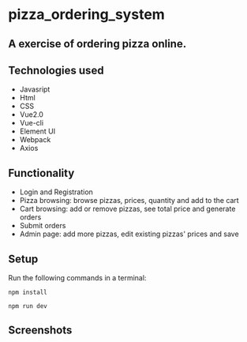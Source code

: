 # pizza_ordering_system

## A exercise of ordering pizza online.

## Technologies used 
 - Javasript
 - Html
 - CSS
 - Vue2.0
 - Vue-cli
 - Element UI
 - Webpack
 - Axios 
 


## Functionality
- Login and Registration
- Pizza browsing: browse pizzas, prices, quantity and add to the cart 
- Cart browsing: add or remove pizzas, see total price and generate orders
- Submit orders 
- Admin page: add more pizzas, edit existing pizzas' prices and save  

## Setup
Run the following commands in a terminal: 
  ```
  npm install
  ```
  ```
  npm run dev
  ```

## Screenshots
